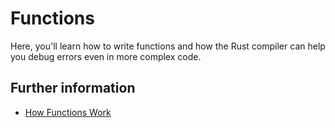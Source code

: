# Functions

Here, you'll learn how to write functions and how the Rust compiler can help you debug errors even
in more complex code.

## Further information

- [How Functions Work](https://rustwiki.org/zh-CN/book/ch03-03-how-functions-work.html)
